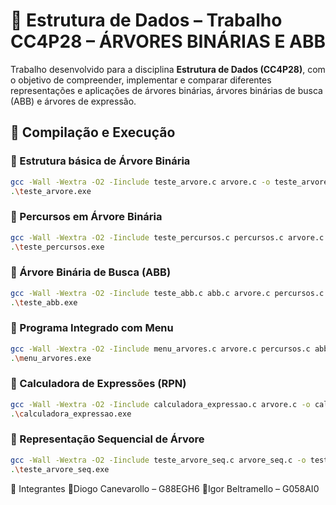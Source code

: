 # 🌳 Estrutura de Dados – Trabalho CC4P28 – ÁRVORES BINÁRIAS E ABB

Trabalho desenvolvido para a disciplina **Estrutura de Dados (CC4P28)**, com o objetivo de compreender, implementar e comparar diferentes representações e aplicações de árvores binárias, árvores binárias de busca (ABB) e árvores de expressão.

## 🚀 Compilação e Execução

### 🔹 Estrutura básica de Árvore Binária
```bash
gcc -Wall -Wextra -O2 -Iinclude teste_arvore.c arvore.c -o teste_arvore.exe
.\teste_arvore.exe
```

### 🔹 Percursos em Árvore Binária
```bash
gcc -Wall -Wextra -O2 -Iinclude teste_percursos.c percursos.c arvore.c -o teste_percursos.exe
.\teste_percursos.exe
```

### 🔹 Árvore Binária de Busca (ABB)
```bash
gcc -Wall -Wextra -O2 -Iinclude teste_abb.c abb.c arvore.c percursos.c -o teste_abb.exe
.\teste_abb.exe
```

### 🔹 Programa Integrado com Menu
```bash
gcc -Wall -Wextra -O2 -Iinclude menu_arvores.c arvore.c percursos.c abb.c -o menu_arvores.exe
.\menu_arvores.exe
```

### 🔹 Calculadora de Expressões (RPN)
```bash
gcc -Wall -Wextra -O2 -Iinclude calculadora_expressao.c arvore.c -o calculadora_expressao.exe
.\calculadora_expressao.exe
```

### 🔹 Representação Sequencial de Árvore
```bash
gcc -Wall -Wextra -O2 -Iinclude teste_arvore_seq.c arvore_seq.c -o teste_arvore_seq.exe
.\teste_arvore_seq.exe
```

👥 Integrantes
🔹Diogo Canevarollo – G88EGH6
🔹Igor Beltramello – G058AI0
